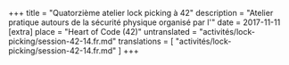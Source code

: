 +++
title = "Quatorzième atelier lock picking à 42"
description = "Atelier pratique autours de la sécurité physique organisé par l'"
date = 2017-11-11
[extra]
place = "Heart of Code (42)"
untranslated = "activités/lock-picking/session-42-14.fr.md"
translations = [
    "activités/lock-picking/session-42-14.fr.md"
]
+++
